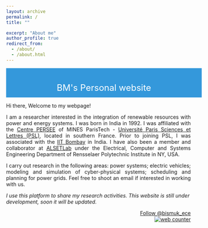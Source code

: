 ```yaml
---
layout: archive
permalink: /
title: ""

excerpt: "About me"
author_profile: true
redirect_from: 
  - /about/
  - /about.html
---
```


<!---
![Alt text](/images/Home.svg)
-->

<div style="display: inline-block; background-color: #3498db; color: #fff; padding: 15px; text-align: center; width: 100%; height: 50px; font-size: 24px;">
  <p> BM's Personal website </p>
</div>

Hi there, Welcome to my webpage!

<p align="justify">
I am a researcher interested in the integration of renewable resources with power and energy systems. I was born in India in 1992. I was affiliated with the <a href="http://www.persee.mines-paristech.fr/Accueil/Presentation/">Centre PERSEE</a> of MINES ParisTech - <a href="https://www.psl.eu/en">Université Paris Sciences et Lettres (PSL)</a>, located in southern France. Prior to joining PSL, I was associated with the <a href="http://iitb.ac.in/">IIT Bombay</a> in India. I have also been a member and collaborator at <a href="https://alsetlab.github.io">ALSETLab</a> under the Electrical, Computer and Systems Engineering Department of Rensselaer Polytechnic Institute in NY, USA.
</p>

<p align="justify">
I carry out research in the following areas: power systems; electric vehicles; modeling and simulation of cyber-physical systems; scheduling and planning for power grids. Feel free to shoot an email if interested in working with us.
</p>

*I use this platform to share my research activities. This website is still under development, soon it will be updated.*


<div style="text-align: right"> 
<a href="https://twitter.com/bismuk_ece?ref_src=twsrc%5Etfw" class="twitter-follow-button" data-show-count="false">Follow @bismuk_ece</a><script async src="https://platform.twitter.com/widgets.js" charset="utf-8"></script>
</div>

<!---
<div style="text-align: left"> 
<a class="twitter-timeline" data-width="507" data-height="210" data-theme="dark" href="https://twitter.com/bismuk_ece?ref_src=twsrc%5Etfw">Tweets by bismuk_ece</a> <script async src="https://platform.twitter.com/widgets.js" charset="utf-8"></script>
</div>
-->

<div style="text-align: right"> 
<!-- hitwebcounter Code START -->
<a href="https://www.hitwebcounter.com" target="_blank">
<img src="https://hitwebcounter.com/counter/counter.php?page=7952998&style=0038&nbdigits=5&type=page&initCount=0" title="Free Counter" Alt="web counter"   border="0" /></a>        
</div>
